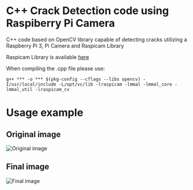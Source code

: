 # C++ Crack Detection code using Raspiberry Pi Camera  

C++ code based on OpenCV library capable of detecting cracks utilizing a Raspberry Pi 3, Pi Camera and Raspicam Library  

Raspicam Library is available [here](https://github.com/cedricve/raspicam)  

When compiling the .cpp file please use:  

```
g++ *** -o *** $(pkg-config --cflags --libs opencv) -I/usr/local/include -L/opt/vc/lib -lraspicam -lmmal -lmmal_core -lmmal_util -lraspicam_cv
```

# Usage example

## Original image

![Original image](https://raw.githubusercontent.com/kevinkuhl/crackDetection/original.jpg)

## Final image

![Final image](https://raw.githubusercontent.com/kevinkuhl/crackDetection/final.jpg)
